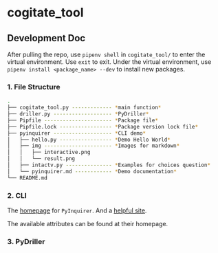 # cogitate_tool

## Development Doc

After pulling the repo, use `pipenv shell` in `cogitate_tool/` to enter the virtual
environment. Use `exit` to exit. Under the virtual environment, use
`pipenv install <package_name> --dev` to install new packages.

### 1. File Structure

```bash
.
├── cogitate_tool.py ------------- *main function*
├── driller.py ------------------- *PyDriller*
├── Pipfile ---------------------- *Package file*
├── Pipfile.lock ----------------- *Package version lock file*
├── pyinquirer ------------------- *CLI demo*
│   ├── hello.py ----------------- *Demo Hello World*
│   ├── img ---------------------- *Images for markdown*
│   │   ├── interactive.png
│   │   └── result.png
│   ├── intactv.py --------------- *Examples for choices question*
│   └── pyinquirer.md ------------ *Demo documentation*
└── README.md
```

### 2. CLI

The [homepage](https://github.com/CITGuru/PyInquirer) for `PyInquirer`. And a
[helpful site](https://codeburst.io/building-beautiful-command-line-interfaces-with-python-26c7e1bb54df).

The available attributes can be found at their homepage.

### 3. PyDriller
